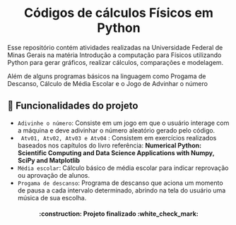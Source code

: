 <h1 align="center"> Códigos de cálculos Físicos em Python </h1>

Esse repositório contém atividades realizadas na Universidade Federal de Minas Gerais na matéria Introdução a computação para Físicos utilizando Python para gerar gráficos, realizar cálculos, comparações e modelagem.

Além de alguns programas básicos na linguagem como Progama de Descanso, Cálculo de Média Escolar e o Jogo de Advinhar o número

## :hammer: Funcionalidades do projeto

- `Adivinhe o número`: Consiste em um jogo em que o usuário interage com a máquina e deve adivinhar o número aleatório gerado pelo código.
-  ` Atv01, Atv02, Atv03 e Atv04` : Consistem em exercícios realizados baseados nos capítulos do livro referência: <b> Numerical Python: Scientific Computing and  Data Science Applications with Numpy, SciPy and Matplotlib </b>
-  `Média escolar`: Cálculo básico de média escolar para indicar reprovação ou aprovação de alunos.
-  `Progama de descanso`: Programa de descanso que aciona um momento de pausa a cada intervalo determinado, abrindo na tela do usuário uma música de sua escolha.




<h4 align="center"> 
    :construction:  Projeto finalizado  :white_check_mark:
</h4>
